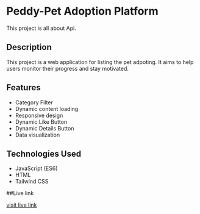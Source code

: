 # Peddy-Pet Adoption Platform
This project is all about Api.
## Description

This project is a web application for  listing the pet adpoting. It aims to help users monitor their progress and stay motivated.

## Features

- Category Filter
- Dynamic content loading
- Responsive design
- Dynamic Like Button
- Dynamic Details Button
- Data visualization

## Technologies Used

- JavaScript (ES6)
- HTML
- Tailwind CSS

##Live link

[visit live link](https://pet-shop-bd.netlify.app/)
